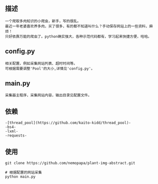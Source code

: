 ## 描述
    一个爬取多肉知识的小爬虫，新手，写的很乱。
    最近一年老婆喜欢养多肉，买了很多，有的都不知道叫什么？手动保存网站上的一些资料，麻烦！
    只好依靠万能的爬虫了。python确实强大，各种示范代码都有，学习起来快捷方便，哈哈。

## config.py
    相关配置，例如采集网站列表、超时时间等。
    可根据需要调整'Pool'的大小,详情见'config.py'。

## main.py
    采集器主程序，采集网站内容，输出目录见配置文件。

## 依赖
    -[thread_pool](https://github.com/kaito-kidd/thread_pool)-
    -bs4-
    -lxml-
    -requests-
    
## 使用
    git clone https://github.com/nemopapa/plant-img-abstract.git

    # 根据配置的网站采集
    python main.py
